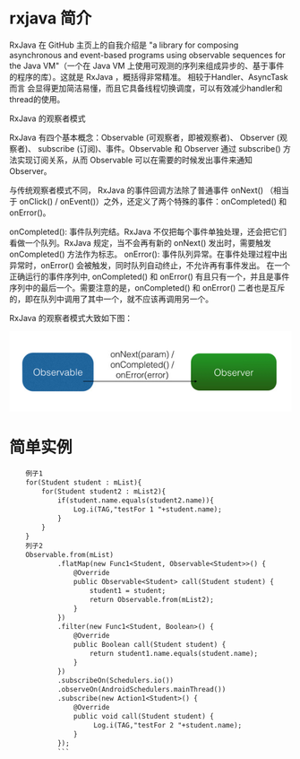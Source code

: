 # rxjava 简介
RxJava 在 GitHub 主页上的自我介绍是 "a library for composing asynchronous and event-based programs using observable sequences for the Java VM"（一个在 Java VM 上使用可观测的序列来组成异步的、基于事件的程序的库）。这就是 RxJava ，概括得非常精准。
相较于Handler、AsyncTask而言 会显得更加简洁易懂，而且它具备线程切换调度，可以有效减少handler和thread的使用。

RxJava 的观察者模式

RxJava 有四个基本概念：Observable (可观察者，即被观察者)、 Observer (观察者)、 subscribe (订阅)、事件。Observable 和 Observer 通过 subscribe() 方法实现订阅关系，从而 Observable 可以在需要的时候发出事件来通知 Observer。

与传统观察者模式不同， RxJava 的事件回调方法除了普通事件 onNext() （相当于 onClick() / onEvent()）之外，还定义了两个特殊的事件：onCompleted() 和 onError()。

onCompleted(): 事件队列完结。RxJava 不仅把每个事件单独处理，还会把它们看做一个队列。RxJava 规定，当不会再有新的 onNext() 发出时，需要触发 onCompleted() 方法作为标志。
onError(): 事件队列异常。在事件处理过程中出异常时，onError() 会被触发，同时队列自动终止，不允许再有事件发出。
在一个正确运行的事件序列中, onCompleted() 和 onError() 有且只有一个，并且是事件序列中的最后一个。需要注意的是，onCompleted() 和 onError() 二者也是互斥的，即在队列中调用了其中一个，就不应该再调用另一个。

RxJava 的观察者模式大致如下图：

![image](pic1.jpg)

# 简单实例
   

        例子1
        for(Student student : mList){
            for(Student student2 : mList2){
                if(student.name.equals(student2.name)){
                    Log.i(TAG,"testFor 1 "+student.name);
                }
            }
        }
        列子2
        Observable.from(mList)
                .flatMap(new Func1<Student, Observable<Student>>() {
                    @Override
                    public Observable<Student> call(Student student) {
                        student1 = student;
                        return Observable.from(mList2);
                    }
                })
                .filter(new Func1<Student, Boolean>() {
                    @Override
                    public Boolean call(Student student) {
                        return student1.name.equals(student.name);
                    }
                })
                .subscribeOn(Schedulers.io())
                .observeOn(AndroidSchedulers.mainThread())
                .subscribe(new Action1<Student>() {
                    @Override
                    public void call(Student student) {
                         Log.i(TAG,"testFor 2 "+student.name);
                    }
                });
                ```